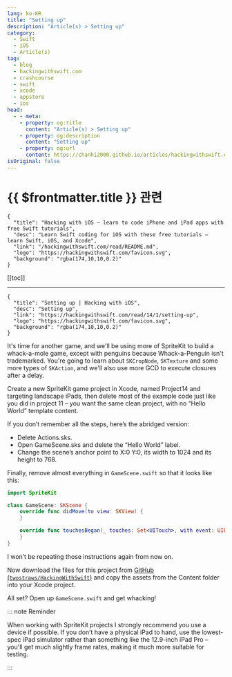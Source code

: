 ```yaml
---
lang: ko-KR
title: "Setting up"
description: "Article(s) > Setting up"
category:
  - Swift
  - iOS
  - Article(s)
tag: 
  - blog
  - hackingwithswift.com
  - crashcourse
  - swift
  - xcode
  - appstore
  - ios  
head:
  - - meta:
    - property: og:title
      content: "Article(s) > Setting up"
    - property: og:description
      content: "Setting up"
    - property: og:url
      content: https://chanhi2000.github.io/articles/hackingwithswift.com/read/14/01-setting-up.html
isOriginal: false
---
```


# {{ $frontmatter.title }} 관련

```component VPCard
{
  "title": "Hacking with iOS – learn to code iPhone and iPad apps with free Swift tutorials",
  "desc": "Learn Swift coding for iOS with these free tutorials – learn Swift, iOS, and Xcode",
  "link": "/hackingwithswift.com/read/README.md",
  "logo": "https://hackingwithswift.com/favicon.svg",
  "background": "rgba(174,10,10,0.2)"
}
```

[[toc]]

---

```component VPCard
{
  "title": "Setting up | Hacking with iOS",
  "desc": "Setting up",
  "link": "https://hackingwithswift.com/read/14/1/setting-up",
  "logo": "https://hackingwithswift.com/favicon.svg",
  "background": "rgba(174,10,10,0.2)"
}
```

<VidStack src="youtube/uF_7ruu6m7c" />

It's time for another game, and we'll be using more of SpriteKit to build a whack-a-mole game, except with penguins because Whack-a-Penguin isn't trademarked. You're going to learn about `SKCropNode`, `SKTexture` and some more types of `SKAction`, and we'll also use more GCD to execute closures after a delay.

Create a new SpriteKit game project in Xcode, named Project14 and targeting landscape iPads, then delete most of the example code just like you did in project 11 – you want the same clean project, with no “Hello World” template content.

If you don’t remember all the steps, here’s the abridged version:

- Delete Actions.sks.
- Open GameScene.sks and delete the “Hello World” label.
- Change the scene’s anchor point to X:0 Y:0, its width to 1024 and its height to 768.

Finally, remove almost everything in <FontIcon icon="fa-brands fa-swift"/>`GameScene.swift` so that it looks like this:

```swift
import SpriteKit

class GameScene: SKScene {
    override func didMove(to view: SKView) {
    }

    override func touchesBegan(_ touches: Set<UITouch>, with event: UIEvent?) {
    }
}
```

I won’t be repeating those instructions again from now on.

Now download the files for this project from [GitHub (<FontIcon icon="iconfont icon-github"/>`twostraws/HackingWithSwift`)](https://github.com/twostraws/HackingWithSwift) and copy the assets from the Content folder into your Xcode project.

All set? Open up <FontIcon icon="fa-brands fa-swift"/>`GameScene.swift` and get whacking!

::: note Reminder

When working with SpriteKit projects I strongly recommend you use a device if possible. If you don’t have a physical iPad to hand, use the lowest-spec iPad simulator rather than something like the 12.9-inch iPad Pro – you'll get much slightly frame rates, making it much more suitable for testing.

:::

